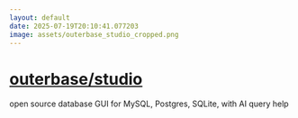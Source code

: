 ```yaml
---
layout: default
date: 2025-07-19T20:10:41.077203
image: assets/outerbase_studio_cropped.png
---
```


# [outerbase/studio](https://github.com/outerbase/studio)

open source database GUI for MySQL, Postgres, SQLite, with AI query help
